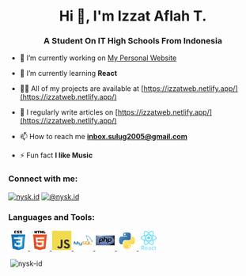 <h1 align="center">Hi 👋, I'm Izzat Aflah T.</h1>
<h3 align="center">A Student On IT High Schools From Indonesia</h3>

- 🔭 I’m currently working on [My Personal Website](https://izzatweb.netlify.app/)

- 🌱 I’m currently learning **React**

- 👨‍💻 All of my projects are available at [https://izzatweb.netlify.app/](https://izzatweb.netlify.app/)

- 📝 I regularly write articles on [https://izzatweb.netlify.app/](https://izzatweb.netlify.app/)

- 📫 How to reach me **inbox.sulug2005@gmail.com**

- ⚡ Fun fact **I like Music**

<h3 align="left">Connect with me:</h3>
<p align="left">
<a href="https://twitter.com/nysk.id" target="blank"><img align="center" src="https://raw.githubusercontent.com/rahuldkjain/github-profile-readme-generator/master/src/images/icons/Social/twitter.svg" alt="nysk.id" height="30" width="40" /></a>
<a href="https://www.instagram.com/nysk.id/?utm_medium=copy_link" target="blank"><img align="center" src="https://raw.githubusercontent.com/rahuldkjain/github-profile-readme-generator/master/src/images/icons/Social/instagram.svg" alt="@nysk.id" height="30" width="40" /></a>
</p>

<h3 align="left">Languages and Tools:</h3>
<p align="left"> <a href="https://www.w3schools.com/css/" target="_blank" rel="noreferrer"> <img src="https://raw.githubusercontent.com/devicons/devicon/master/icons/css3/css3-original-wordmark.svg" alt="css3" width="40" height="40"/> </a> <a href="https://www.w3.org/html/" target="_blank" rel="noreferrer"> <img src="https://raw.githubusercontent.com/devicons/devicon/master/icons/html5/html5-original-wordmark.svg" alt="html5" width="40" height="40"/> </a> <a href="https://developer.mozilla.org/en-US/docs/Web/JavaScript" target="_blank" rel="noreferrer"> <img src="https://raw.githubusercontent.com/devicons/devicon/master/icons/javascript/javascript-original.svg" alt="javascript" width="40" height="40"/> </a> <a href="https://www.mysql.com/" target="_blank" rel="noreferrer"> <img src="https://raw.githubusercontent.com/devicons/devicon/master/icons/mysql/mysql-original-wordmark.svg" alt="mysql" width="40" height="40"/> </a> <a href="https://www.php.net" target="_blank" rel="noreferrer"> <img src="https://raw.githubusercontent.com/devicons/devicon/master/icons/php/php-original.svg" alt="php" width="40" height="40"/> </a> <a href="https://www.python.org" target="_blank" rel="noreferrer"> <img src="https://raw.githubusercontent.com/devicons/devicon/master/icons/python/python-original.svg" alt="python" width="40" height="40"/> </a> <a href="https://reactjs.org/" target="_blank" rel="noreferrer"> <img src="https://raw.githubusercontent.com/devicons/devicon/master/icons/react/react-original-wordmark.svg" alt="react" width="40" height="40"/> </a> </p>

<p>&nbsp;<img align="center" src="https://github-readme-stats.vercel.app/api?username=nysk-id&show_icons=true&locale=en" alt="nysk-id" /></p>
